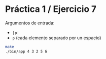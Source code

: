 # Práctica 1 / Ejercicio 7

Argumentos de entrada:
- `|p|`
- `p` (cada elemento separado por un espacio)

```bash
make
./bin/app 4 3 2 5 6
```
